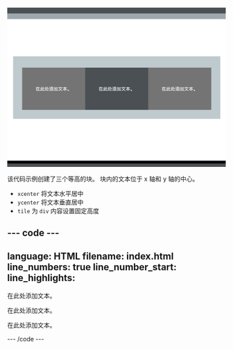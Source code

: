 ![页面中央有三个等高的块。 每个块都有居中文本。](images/three-tiles.PNG)

该代码示例创建了三个等高的块。 块内的文本位于 x 轴和 y 轴的中心。

- `xcenter` 将文本水平居中
- `ycenter` 将文本垂直居中
- `tile` 为 `div` 内容设置固定高度

--- code ---
---
language: HTML
filename: index.html
line_numbers: true
line_number_start: 
line_highlights: 
---
  <section class="wrap">
    <div class="tertiary xcenter ycenter tile">
      <p>在此处添加文本。</p>
    </div>
    <div class="secondary xcenter ycenter tile">
      <p>在此处添加文本。</p>
    </div>
    <div class="tertiary xcenter ycenter tile">
      <p>在此处添加文本。</p>
    </div>
  </section>
--- /code ---
